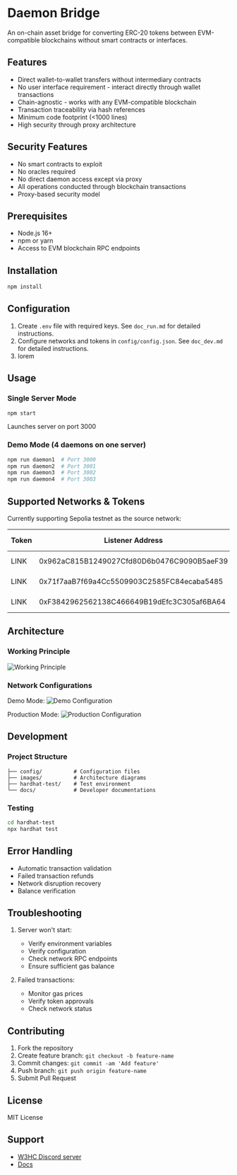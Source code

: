 # Daemon Bridge

An on-chain asset bridge for converting ERC-20 tokens between EVM-compatible blockchains without smart contracts or interfaces.

## Features

- Direct wallet-to-wallet transfers without intermediary contracts
- No user interface requirement - interact directly through wallet transactions
- Chain-agnostic - works with any EVM-compatible blockchain
- Transaction traceability via hash references
- Minimum code footprint (<1000 lines)
- High security through proxy architecture

## Security Features

- No smart contracts to exploit
- No oracles required
- No direct daemon access except via proxy
- All operations conducted through blockchain transactions
- Proxy-based security model

## Prerequisites

- Node.js 16+
- npm or yarn
- Access to EVM blockchain RPC endpoints

## Installation

```bash
npm install
```

## Configuration

1. Create `.env` file with required keys. See `doc_run.md` for detailed instructions.
2. Configure networks and tokens in `config/config.json`. See `doc_dev.md` for detailed instructions.
3. lorem

## Usage

### Single Server Mode
```bash
npm start
```
Launches server on port 3000

### Demo Mode (4 daemons on one server)
```bash
npm run daemon1  # Port 3000
npm run daemon2  # Port 3001
npm run daemon3  # Port 3002
npm run daemon4  # Port 3003
```

## Supported Networks & Tokens

Currently supporting Sepolia testnet as the source network:

| Token | Listener Address | Destination Network | Destination Token |
|-------|-----------------|-------------------|------------------|
| LINK | 0x962aC815B1249027Cfd80D6b0476C9090B5aeF39 | Optimism Sepolia | LINK |
| LINK | 0x71f7aaB7f69a4Cc5509903C2585FC84ecaba5485 | Arbitrum Sepolia | LINK |
| LINK | 0xF3842962562138C466649B19dEfc3C305af6BA64 | Base Sepolia | LINK |

## Architecture

### Working Principle
![Working Principle](./images/principe.png)

### Network Configurations
Demo Mode:
![Demo Configuration](./images/demo_config.png)

Production Mode:
![Production Configuration](./images/prod_config.png)

## Development

### Project Structure
```
├── config/          # Configuration files
├── images/          # Architecture diagrams
├── hardhat-test/    # Test environment
└── docs/            # Developer documentations
```

### Testing
```bash
cd hardhat-test
npx hardhat test
```

## Error Handling

- Automatic transaction validation
- Failed transaction refunds
- Network disruption recovery
- Balance verification

## Troubleshooting

1. Server won't start:
   - Verify environment variables
   - Verify configuration
   - Check network RPC endpoints
   - Ensure sufficient gas balance

2. Failed transactions:
   - Monitor gas prices
   - Verify token approvals
   - Check network status

## Contributing

1. Fork the repository
2. Create feature branch: `git checkout -b feature-name`
3. Commit changes: `git commit -am 'Add feature'`
4. Push branch: `git push origin feature-name`
5. Submit Pull Request

## License

MIT License

## Support

- [W3HC Discord server](https://discord.com/channels/753223385948880961/1224720192488210584)
- [Docs](doc_dev.md)